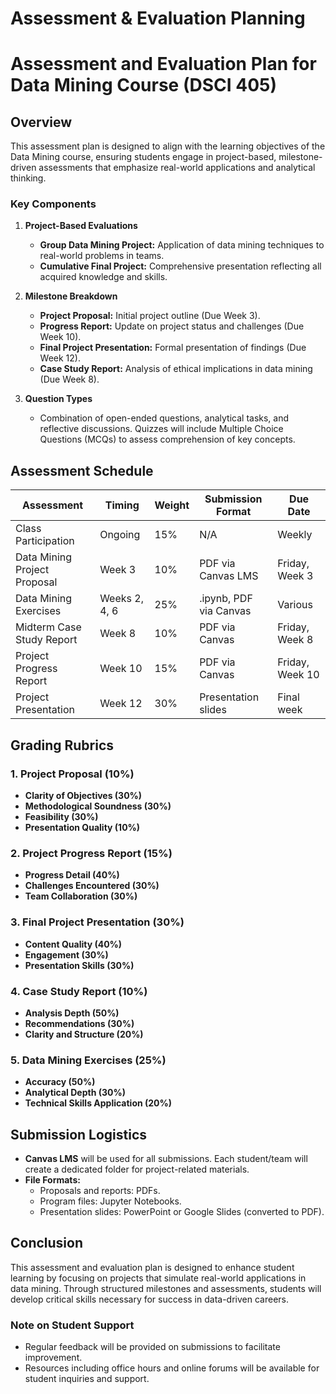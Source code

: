 Assessment & Evaluation Planning
================================

# Assessment and Evaluation Plan for Data Mining Course (DSCI 405)

## Overview
This assessment plan is designed to align with the learning objectives of the Data Mining course, ensuring students engage in project-based, milestone-driven assessments that emphasize real-world applications and analytical thinking.

### Key Components
1. **Project-Based Evaluations**
   - **Group Data Mining Project:** Application of data mining techniques to real-world problems in teams.
   - **Cumulative Final Project:** Comprehensive presentation reflecting all acquired knowledge and skills.

2. **Milestone Breakdown**
   - **Project Proposal:** Initial project outline (Due Week 3).
   - **Progress Report:** Update on project status and challenges (Due Week 10).
   - **Final Project Presentation:** Formal presentation of findings (Due Week 12).
   - **Case Study Report:** Analysis of ethical implications in data mining (Due Week 8).

3. **Question Types**
   - Combination of open-ended questions, analytical tasks, and reflective discussions. Quizzes will include Multiple Choice Questions (MCQs) to assess comprehension of key concepts.

## Assessment Schedule

| Assessment                      | Timing                  | Weight | Submission Format       | Due Date         |
|---------------------------------|------------------------|--------|-------------------------|------------------|
| Class Participation              | Ongoing                | 15%    | N/A                     | Weekly           |
| Data Mining Project Proposal     | Week 3                 | 10%    | PDF via Canvas LMS      | Friday, Week 3   |
| Data Mining Exercises            | Weeks 2, 4, 6         | 25%    | .ipynb, PDF via Canvas  | Various          |
| Midterm Case Study Report        | Week 8                 | 10%    | PDF via Canvas          | Friday, Week 8   |
| Project Progress Report          | Week 10                | 15%    | PDF via Canvas          | Friday, Week 10  |
| Project Presentation             | Week 12                | 30%    | Presentation slides      | Final week       |

## Grading Rubrics

### 1. Project Proposal (10%)
- **Clarity of Objectives (30%)**
- **Methodological Soundness (30%)**
- **Feasibility (30%)**
- **Presentation Quality (10%)**

### 2. Project Progress Report (15%)
- **Progress Detail (40%)**
- **Challenges Encountered (30%)**
- **Team Collaboration (30%)**

### 3. Final Project Presentation (30%)
- **Content Quality (40%)**
- **Engagement (30%)**
- **Presentation Skills (30%)**

### 4. Case Study Report (10%)
- **Analysis Depth (50%)**
- **Recommendations (30%)**
- **Clarity and Structure (20%)**

### 5. Data Mining Exercises (25%)
- **Accuracy (50%)**
- **Analytical Depth (30%)**
- **Technical Skills Application (20%)**

## Submission Logistics
- **Canvas LMS** will be used for all submissions. Each student/team will create a dedicated folder for project-related materials.
- **File Formats:**
  - Proposals and reports: PDFs.
  - Program files: Jupyter Notebooks.
  - Presentation slides: PowerPoint or Google Slides (converted to PDF).

## Conclusion
This assessment and evaluation plan is designed to enhance student learning by focusing on projects that simulate real-world applications in data mining. Through structured milestones and assessments, students will develop critical skills necessary for success in data-driven careers.

### Note on Student Support
- Regular feedback will be provided on submissions to facilitate improvement.
- Resources including office hours and online forums will be available for student inquiries and support.
